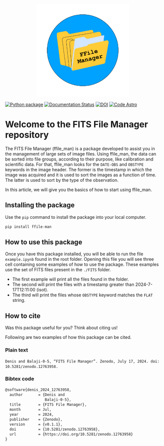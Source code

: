 <p align="center"><img src="docs/images/FFILES.png" alt="Repository icon" width="300"/></p>

[![Python package](https://github.com/DBernardes/ffile_man/actions/workflows/python-package.yml/badge.svg)](https://github.com/DBernardes/ffile_man/actions/workflows/python-package.yml)
[![Documentation Status](https://readthedocs.org/projects/ffile-man/badge/?version=latest)](https://ffile-man.readthedocs.io/en/latest/?badge=latest)
[![DOI](https://zenodo.org/badge/829568003.svg)](https://zenodo.org/doi/10.5281/zenodo.12763957)
[![Code Astro](https://img.shields.io/badge/Made%20at-Code/Astro-blueviolet.svg)](https://semaphorep.github.io/codeastro/)

# Welcome to the FITS File Manager repository

The FITS File Manager (ffile_man) is a package developed to assist you in the management of large sets of image files. 
Using ffile_man, the data can be sorted into file groups, according to their purpose, like calibration and scientific data.
For that, ffile_man looks for the `DATE-OBS` and `OBSTYPE` keywords in the image header. 
The former is the timestamp in which the image was acquired and it is used to sort the images as a function of time. 
The latter is used to sort by the type of the observation.

In this article, we will give you the basics of how to start using ffile_man.


## Installing the package

Use the `pip` command to install the package into your local computer.

```bash
pip install ffile-man
```

## How to use this package

Once you have this package installed, you will be able to run the file `example.ipynb` found in the root folder.
Opening this file you will see three cell containing some examples of how to use the package.
These examples use the set of FITS files present in the `./FITS` folder.
- The first example will print all the files found in the folder.
- The second will print the files with a timestamp greater than 2024-7-17T12:11:00 (isot).
- The third will print the files whose `OBSTYPE` keyword matches the `FLAT` string.


## How to cite

Was this package useful for you? Think about citing us!

Following are two examples of how this package can be cited.


### Plain text

`Denis and Balaji-0-5, “FITS File Manager”. Zenodo, July 17, 2024. doi: 10.5281/zenodo.12763958.`


### Bibtex code
```
@software{denis_2024_12763958,
  author       = {Denis and
                  Balaji-0-5},
  title        = {FITS File Manager},
  month        = Jul,
  year         = 2024,
  publisher    = {Zenodo},
  version      = {v0.1.1},
  doi          = {10.5281/zenodo.12763958},
  url          = {https://doi.org/10.5281/zenodo.12763958}
}
```
